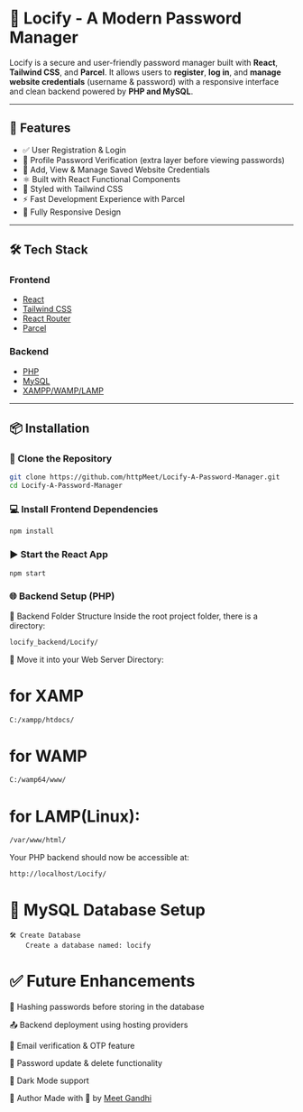 # 🔐 Locify - A Modern Password Manager

Locify is a secure and user-friendly password manager built with **React**, **Tailwind CSS**, and **Parcel**. It allows users to **register**, **log in**, and **manage website credentials** (username & password) with a responsive interface and clean backend powered by **PHP and MySQL**.

---

## 🚀 Features

- ✅ User Registration & Login
- 🔐 Profile Password Verification (extra layer before viewing passwords)
- 📝 Add, View & Manage Saved Website Credentials
- ⚛️ Built with React Functional Components
- 🎨 Styled with Tailwind CSS
- ⚡ Fast Development Experience with Parcel
- 📱 Fully Responsive Design

---

## 🛠 Tech Stack

### Frontend
- [React](https://reactjs.org/)
- [Tailwind CSS](https://tailwindcss.com/)
- [React Router](https://reactrouter.com/)
- [Parcel](https://parceljs.org/)

### Backend
- [PHP](https://www.php.net/)
- [MySQL](https://www.mysql.com/)
- [XAMPP/WAMP/LAMP](https://www.apachefriends.org/)

---

## 📦 Installation

### 🔧 Clone the Repository

```bash
git clone https://github.com/httpMeet/Locify-A-Password-Manager.git
cd Locify-A-Password-Manager
```

### 💻 Install Frontend Dependencies

```bash
npm install
```

### ▶️ Start the React App
```bash
npm start
```

### 🌐 Backend Setup (PHP)
📁 Backend Folder Structure
Inside the root project folder, there is a directory:

```bash
locify_backend/Locify/
```

📂 Move it into your Web Server Directory:

# for XAMP
```bash
C:/xampp/htdocs/
```

# for WAMP
```bash
C:/wamp64/www/
```

# for LAMP(Linux):
```bash
/var/www/html/
```

Your PHP backend should now be accessible at:
```bash
http://localhost/Locify/
```

# 🧩 MySQL Database Setup
    🛠 Create Database
        Create a database named: locify


# ✅ Future Enhancements

🔐 Hashing passwords before storing in the database

📤 Backend deployment using hosting providers

📧 Email verification & OTP feature

🔄 Password update & delete functionality

🌙 Dark Mode support

🙌 Author
Made with 💙 by <a href="https://github.com/httpMeet">Meet Gandhi</a>
